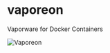 # vaporeon

Vaporware for Docker Containers

![Vaporeon](https://cloud.githubusercontent.com/assets/836375/13680855/138d0080-e6c0-11e5-92e3-cb93cef68553.gif)
